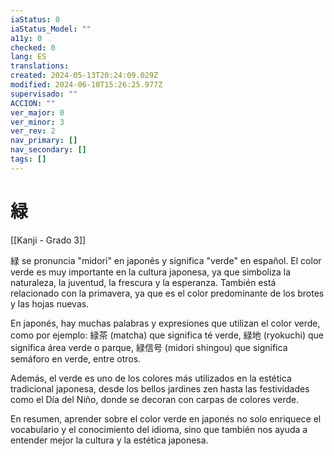 ```yaml
---
iaStatus: 0
iaStatus_Model: ""
a11y: 0
checked: 0
lang: ES
translations: 
created: 2024-05-13T20:24:09.029Z
modified: 2024-06-10T15:26:25.977Z
supervisado: ""
ACCION: ""
ver_major: 0
ver_minor: 3
ver_rev: 2
nav_primary: []
nav_secondary: []
tags: []
---
```

# 緑

[[Kanji - Grado 3]]

緑 se pronuncia "midori" en japonés y significa "verde" en español. El color verde es muy importante en la cultura japonesa, ya que simboliza la naturaleza, la juventud, la frescura y la esperanza. También está relacionado con la primavera, ya que es el color predominante de los brotes y las hojas nuevas.

En japonés, hay muchas palabras y expresiones que utilizan el color verde, como por ejemplo: 緑茶 (matcha) que significa té verde, 緑地 (ryokuchi) que significa área verde o parque, 緑信号 (midori shingou) que significa semáforo en verde, entre otros.

Además, el verde es uno de los colores más utilizados en la estética tradicional japonesa, desde los bellos jardines zen hasta las festividades como el Día del Niño, donde se decoran con carpas de colores verde.

En resumen, aprender sobre el color verde en japonés no solo enriquece el vocabulario y el conocimiento del idioma, sino que también nos ayuda a entender mejor la cultura y la estética japonesa.
